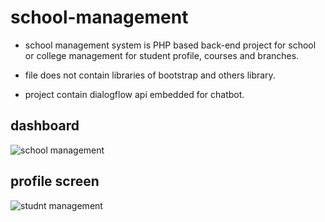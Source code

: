 # school-management
- school management system is PHP based back-end project for school or college management for student profile, courses and branches.

- file does not contain libraries of bootstrap and others library.

- project contain dialogflow api embedded for chatbot.

## dashboard

![school management](https://user-images.githubusercontent.com/49288924/56862843-d76cfe00-69cc-11e9-86d0-fb338fbe3ed7.png)

## profile screen

![studnt management ](https://user-images.githubusercontent.com/49288924/56863167-c1f9d300-69d0-11e9-8cae-c078e3cd4c6c.png)
